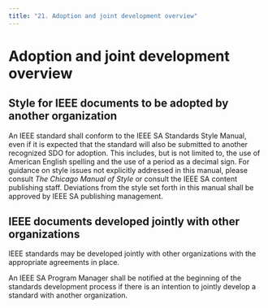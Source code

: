 ```yaml
---
title: "21. Adoption and joint development overview"
---
```


# Adoption and joint development overview

## Style for IEEE documents to be adopted by another organization

An IEEE standard shall conform to the IEEE SA Standards Style Manual, even if it is expected that the standard will also be submitted to another recognized SDO for adoption. This includes, but is not limited to, the use of American English spelling and the use of a period as a decimal sign. For guidance on style issues not explicitly addressed in this manual, please consult *The Chicago Manual of Style* or consult the IEEE SA content publishing staff. Deviations from the style set forth in this manual shall be approved by IEEE SA publishing management.

## IEEE documents developed jointly with other organizations

IEEE standards may be developed jointly with other organizations with the appropriate agreements in place.

An IEEE SA Program Manager shall be notified at the beginning of the standards development process if there is an intention to jointly develop a standard with another organization.
